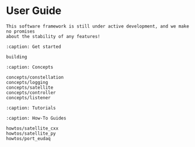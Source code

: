 # User Guide

```{warning}
This software framework is still under active development, and we make no promises
about the stability of any features!
```

```{toctree}
:caption: Get started

building
```

```{toctree}
:caption: Concepts

concepts/constellation
concepts/logging
concepts/satellite
concepts/controller
concepts/listener
```

```{toctree}
:caption: Tutorials
```

```{toctree}
:caption: How-To Guides

howtos/satellite_cxx
howtos/satellite_py
howtos/port_eudaq
```

